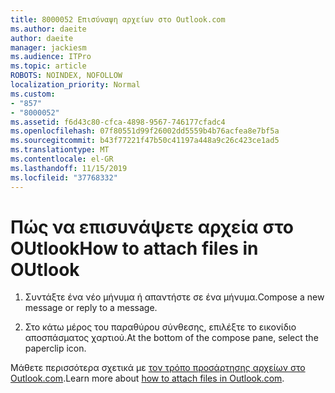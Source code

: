 ```yaml
---
title: 8000052 Επισύναψη αρχείων στο Outlook.com
ms.author: daeite
author: daeite
manager: jackiesm
ms.audience: ITPro
ms.topic: article
ROBOTS: NOINDEX, NOFOLLOW
localization_priority: Normal
ms.custom:
- "857"
- "8000052"
ms.assetid: f6d43c80-cfca-4898-9567-746177cfadc4
ms.openlocfilehash: 07f80551d99f26002dd5559b4b76acfea8e7bf5a
ms.sourcegitcommit: b43f77221f47b50c41197a448a9c26c423ce1ad5
ms.translationtype: MT
ms.contentlocale: el-GR
ms.lasthandoff: 11/15/2019
ms.locfileid: "37768332"
---
```

# <a name="how-to-attach-files-in-outlook"></a><span data-ttu-id="a6bb8-102">Πώς να επισυνάψετε αρχεία στο OUtlook</span><span class="sxs-lookup"><span data-stu-id="a6bb8-102">How to attach files in OUtlook</span></span> 

1. <span data-ttu-id="a6bb8-103">Συντάξτε ένα νέο μήνυμα ή απαντήστε σε ένα μήνυμα.</span><span class="sxs-lookup"><span data-stu-id="a6bb8-103">Compose a new message or reply to a message.</span></span>

2. <span data-ttu-id="a6bb8-104">Στο κάτω μέρος του παραθύρου σύνθεσης, επιλέξτε το εικονίδιο αποσπάσματος χαρτιού.</span><span class="sxs-lookup"><span data-stu-id="a6bb8-104">At the bottom of the compose pane, select the paperclip icon.</span></span>

<span data-ttu-id="a6bb8-105">Μάθετε περισσότερα σχετικά με [τον τρόπο προσάρτησης αρχείων στο Outlook.com](https://go.microsoft.com/fwlink/p/?linkid=2001702&amp;clcid=0x409).</span><span class="sxs-lookup"><span data-stu-id="a6bb8-105">Learn more about [how to attach files in Outlook.com](https://go.microsoft.com/fwlink/p/?linkid=2001702&amp;clcid=0x409).</span></span>
  